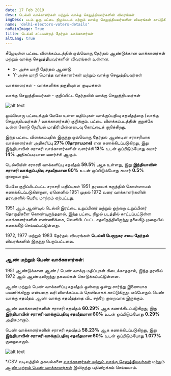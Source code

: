 ```yaml
---
date: 17 Feb 2019
desc: டெல்லி வாக்காளர்கள் மற்றும் வாக்கு செலுத்தியவர்களின் விவரங்கள்
imgDesc: படம் ஒரு பட்டை நிழல்படம் மற்றும் வாக்கு செலுத்தியவர்களின் விவரங்கள் காட்டுகிறது
name: 'delhi-electors-voters-details'
noMainImage: True
title: டெல்லி சட்டமன்றத் தேர்தல் வாக்காளர்கள்
altLang: true
---
```


கீழேயுள்ள பட்டை விளக்கப்படத்தில் ஒவ்வொரு தேர்தல் ஆண்டுக்கான வாக்காளர்கள் மற்றும் வாக்கு செலுத்தியவர்களின் விவரங்கள் உள்ளன.

- x- அச்சு மாறி தேர்தல் ஆண்டு
- Y-அச்சு மாறி மொத்த வாக்காளர்கள் மற்றும் வாக்கு செலுத்தியவர்கள்

வாக்காளர்கள் - வாக்களிக்க தகுதியுள்ள குடிமக்கள்

வாக்கு செலுத்தியவர்கள் - குறிப்பிட்ட தேர்தலில் வாக்கு செலுத்தியவர்கள்

<img src="/blogs/delhi-electors-voters-details/figure-markdown/img1.png" alt="alt text" class="blogs_image">

ஒவ்வொரு பட்டைக்கும் மேலே உள்ள மதிப்புகள் வாக்குப்பதிவு சதவீதத்தை (வாக்கு செலுத்தியவர்கள் / வாக்காளர்கள்) குறிக்கும். பட்டை விளக்கப்படத்தின் குறுக்கே உள்ள கோடு நேரியல் மாதிரி பின்னடைவு கோட்டைக் குறிக்கிறது.

இந்த பட்டை விளக்கப்பதில் இருந்து ஒவ்வொரு தேர்தல் ஆண்டின் சராசரியாக வாக்காளர்கள் அதிகரிப்பு **27% (தோராயமாக)**  என கணக்கிடப்படுகிறது, இது இந்தியாவின் சராசரி வாக்காளர்களின் வளர்ச்சி **13%** உடன் ஒப்பிடும்போது சுமார் **14%** அதிகப்படியான வளர்ச்சி ஆகும். 

டெல்லியின் சராசரி வாக்களிப்பு சதவீதம் **59.5%** ஆக உள்ளது, இது **இந்தியாவின் சராசரி வாக்குப்பதிவு சதவீதமான 60%** உடன் ஒப்பிடும்போது சுமார் **0.5%** குறைவாகும்.

மேலே குறிப்பிடப்பட்ட சராசரி மதிப்புகள் 1951 தரவைக் கருத்தில் கொள்ளாமல் கணக்கிடப்படுகின்றன, ஏனெனில் 1951 முதல் 1972 வரை வாக்காளர்களின் தரவுகளில் பெரிய மாற்றம் ஏற்பட்டது.

1951 ஆம் ஆண்டில் டெல்லி இரட்டை உறுப்பினர் மற்றும் ஒற்றை உறுப்பினர் தொகுதிகளை கொண்டிருந்ததால், இந்த பட்டை நிழல் படத்தில் காட்டப்பட்டுள்ள வாக்காளர்களின் எண்ணிக்கை, வெளியிடப்பட்ட  சதவீதத்திலிருந்து தலைகீழ் முறையில் கணக்கீடு செய்யப்பட்டுள்ளது.

1972, 1977 மற்றும் 1983 தேர்தல் விவரங்கள் **டெல்லி பெருநகர சபை தேர்தல்** விவரங்களில் இருந்து பெறப்பட்டவை.    

------------------------------------------------------------------------

### ஆண் மற்றும் பெண் வாக்காளர்கள்:

1951 ஆண்டுக்கான ஆண் / பெண் வாக்கு மதிப்புகள் கிடைக்காததால், இந்த தரவில் 1972 ஆம் ஆண்டிலிருந்து தகவல்கள் கொடுக்கப்பட்டுள்ளன.

ஆண் மற்றும் பெண் வாக்களிப்பு சதவீதம் ஒன்றை ஒன்று சார்ந்து இணையாக பயணிக்கிறது என்பதை வரி விளக்கப்படம் தெளிவாகக் காட்டுகிறது. எப்போதும் பெண் வாக்கு சதவீதம் ஆண் வாக்கு சதவீதத்தை விட சற்றே குறைவாக இருக்கும்.

ஆண் வாக்காளர்களின் சராசரி சதவீதம் **60.29%** ஆக கணக்கிடப்படுகிறது, இது **இந்தியாவின் சராசரி வாக்குப்பதிவு சதவீதமான 60%** உடன் ஒப்பிடும்போது **0.29%** அதிகமாகும்.

பெண் வாக்காளர்களின் சராசரி சதவீதம் **58.23%** ஆக கணக்கிடப்படுகிறது, இது **இந்தியாவின் சராசரி வாக்குப்பதிவு சதவீதமான 60%** உடன் ஒப்பிடும்போது **1.077%** குறைவாகும்.

<img src="/blogs/delhi-electors-voters-details/figure-markdown/img2.png" alt="alt text" class="blogs_image">

\*.CSV வடிவத்தில் தகவல்களை [வாக்காளர்கள் மற்றும் வாக்கு செலுத்தியவர்கள்](http://thedatatalks.in/datas/politics/delhi-electors.csv) மற்றும் [ஆண் மற்றும் பெண் வாக்காளர்கள்](http://thedatatalks.in/datas/politics/delhi-male-female-electors.csv) இலிருந்து பதிவிறக்கம் செய்யலாம்.

<style>
    /* body{
    font-family: 'Source Sans Pro', -apple-system, BlinkMacSystemFont, 'Segoe UI', Roboto, 'Helvetica Neue', Arial, sans-serif;
    } */
</style>